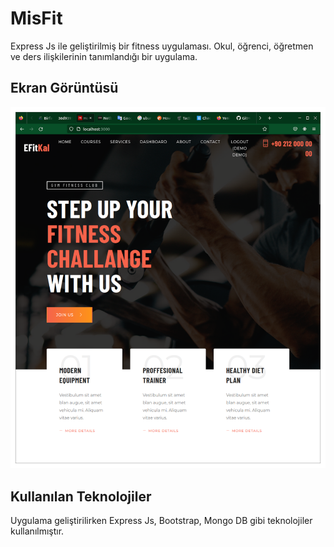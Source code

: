 # MisFit 

Express Js ile geliştirilmiş bir fitness uygulaması. Okul, öğrenci, öğretmen ve ders ilişkilerinin tanımlandığı bir uygulama.

## Ekran Görüntüsü

![Ekran Görüntüsü](ekran-goruntusu.png)

## Kullanılan Teknolojiler

Uygulama geliştirilirken Express Js, Bootstrap, Mongo DB gibi teknolojiler kullanılmıştır.
